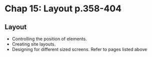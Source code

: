 # Chap 15: Layout p.358-404

## Layout

- Controlling the position of elements.
- Creating site layouts.
- Designing for different sized screens. Refer to pages listed above
